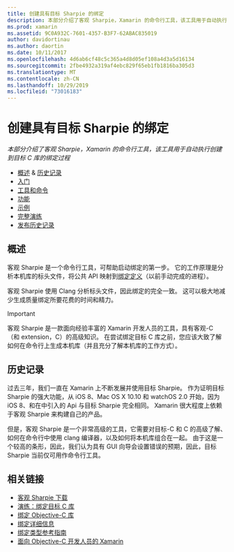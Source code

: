 ```yaml
---
title: 创建具有目标 Sharpie 的绑定
description: 本部分介绍了客观 Sharpie，Xamarin 的命令行工具，该工具用于自动执行创建到目标 C 库的绑定过程
ms.prod: xamarin
ms.assetid: 9C0A932C-7601-4357-B3F7-62ABAC835019
author: davidortinau
ms.author: daortin
ms.date: 10/11/2017
ms.openlocfilehash: 4d6ab6cf48c5c365a4d8d05ef108a4d3a5d16134
ms.sourcegitcommit: 2fbe4932a319af4ebc829f65eb1fb1816ba305d3
ms.translationtype: MT
ms.contentlocale: zh-CN
ms.lasthandoff: 10/29/2019
ms.locfileid: "73016183"
---
```

# <a name="creating-bindings-with-objective-sharpie"></a>创建具有目标 Sharpie 的绑定

_本部分介绍了客观 Sharpie，Xamarin 的命令行工具，该工具用于自动执行创建到目标 C 库的绑定过程_

- [概述](#overview) & [历史记录](#history)
- [入门](get-started.md)
- [工具和命令](tools.md)
- [功能](platform/index.md)
- [示例](examples/index.md)
- [完整演练](~/ios/platform/binding-objective-c/walkthrough.md)
- [发布历史记录](releases.md)

## <a name="overview"></a>概述

客观 Sharpie 是一个命令行工具，可帮助启动绑定的第一步。
它的工作原理是分析本机库的标头文件，将公共 API 映射到[绑定定义](~/cross-platform/macios/binding/objective-c-libraries.md#The_API_definition_file)（以前手动完成的进程）。

客观 Sharpie 使用 Clang 分析标头文件，因此绑定的完全一致。 这可以极大地减少生成质量绑定所要花费的时间和精力。

> [!IMPORTANT]
> 客观 Sharpie 是一款面向经验丰富的 Xamarin 开发人员的工具，具有客观-C （和 extension，C）的高级知识。 在尝试绑定目标 C 库之前，您应该大致了解如何在命令行上生成本机库（并且充分了解本机库的工作方式）。

## <a name="history"></a>历史记录

过去三年，我们一直在 Xamarin 上不断发展并使用目标 Sharpie。 作为证明目标 Sharpie 的强大功能，从 iOS 8、Mac OS X 10.10 和 watchOS 2.0 开始，因为 iOS 8、和在中引入的 Api 与目标 Sharpie 完全相同。 Xamarin 很大程度上依赖于客观 Sharpie 来构建自己的产品。

但是，客观 Sharpie 是一个非常高级的工具，它需要对目标-C 和 C 的高级了解、如何在命令行中使用 clang 编译器，以及如何将本机库组合在一起。 由于这是一个较高的条形，因此，我们认为具有 GUI 向导会设置错误的预期，因此，目标 Sharpie 当前仅可用作命令行工具。

## <a name="related-links"></a>相关链接

- [客观 Sharpie 下载](https://aka.ms/objective-sharpie)
- [演练：绑定目标 C 库](~/ios/platform/binding-objective-c/walkthrough.md)
- [绑定 Objective-C 库](~/cross-platform/macios/binding/objective-c-libraries.md)
- [绑定详细信息](~/cross-platform/macios/binding/overview.md)
- [绑定类型参考指南](~/cross-platform/macios/binding/binding-types-reference.md)
- [面向 Objective-C 开发人员的 Xamarin](~/ios/get-started/objective-c-developers/index.md)
